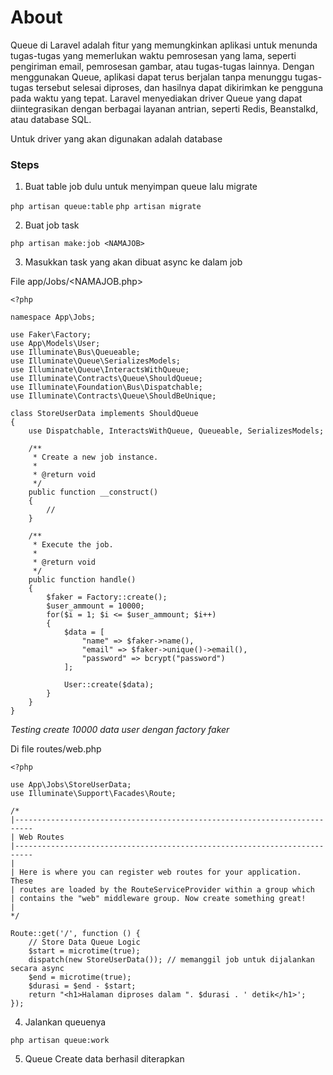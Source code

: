 # About

Queue di Laravel adalah fitur yang memungkinkan aplikasi untuk menunda tugas-tugas yang memerlukan waktu pemrosesan yang lama, seperti pengiriman email, pemrosesan gambar, atau tugas-tugas lainnya. Dengan menggunakan Queue, aplikasi dapat terus berjalan tanpa menunggu tugas-tugas tersebut selesai diproses, dan hasilnya dapat dikirimkan ke pengguna pada waktu yang tepat. Laravel menyediakan driver Queue yang dapat diintegrasikan dengan berbagai layanan antrian, seperti Redis, Beanstalkd, atau database SQL.

Untuk driver yang akan digunakan adalah database

### Steps

1. Buat table job dulu untuk menyimpan queue lalu migrate

```php artisan queue:table```
```php artisan migrate```

2. Buat job task

```php artisan make:job <NAMAJOB>```

3. Masukkan task yang akan dibuat async ke dalam job

File app/Jobs/<NAMAJOB.php>

```
<?php

namespace App\Jobs;

use Faker\Factory;
use App\Models\User;
use Illuminate\Bus\Queueable;
use Illuminate\Queue\SerializesModels;
use Illuminate\Queue\InteractsWithQueue;
use Illuminate\Contracts\Queue\ShouldQueue;
use Illuminate\Foundation\Bus\Dispatchable;
use Illuminate\Contracts\Queue\ShouldBeUnique;

class StoreUserData implements ShouldQueue
{
    use Dispatchable, InteractsWithQueue, Queueable, SerializesModels;

    /**
     * Create a new job instance.
     *
     * @return void
     */
    public function __construct()
    {
        //
    }

    /**
     * Execute the job.
     *
     * @return void
     */
    public function handle()
    {
        $faker = Factory::create();
        $user_ammount = 10000;
        for($i = 1; $i <= $user_ammount; $i++)
        {
            $data = [
                "name" => $faker->name(),
                "email" => $faker->unique()->email(),
                "password" => bcrypt("password")    
            ];

            User::create($data);
        }
    }
}
```

<i>Testing create 10000 data user dengan factory faker</i>

Di file routes/web.php

```
<?php

use App\Jobs\StoreUserData;
use Illuminate\Support\Facades\Route;

/*
|--------------------------------------------------------------------------
| Web Routes
|--------------------------------------------------------------------------
|
| Here is where you can register web routes for your application. These
| routes are loaded by the RouteServiceProvider within a group which
| contains the "web" middleware group. Now create something great!
|
*/

Route::get('/', function () {
    // Store Data Queue Logic
    $start = microtime(true);
    dispatch(new StoreUserData()); // memanggil job untuk dijalankan secara async
    $end = microtime(true);
    $durasi = $end - $start;
    return "<h1>Halaman diproses dalam ". $durasi . ' detik</h1>';
});
```

4. Jalankan queuenya

```php artisan queue:work```

5. Queue Create data berhasil diterapkan